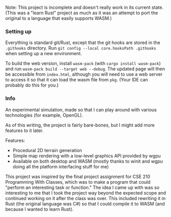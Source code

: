 Note: This project is incomplete and doesn't really work in its current state. (This was a "learn Rust" project as much as it was an attempt to port the original to a language that easily supports WASM.)

### Setting up

Everything is standard git/Rust, except that the git hooks are stored in the `.githooks` directory. Run `git config --local core.hooksPath .githooks` when setting up a new environment.

To build the web version, install `wasm-pack` (with `cargo install wasm-pack`) and run `wasm-pack build --target web --debug`. The updated page will then be accessible from `index.html`, although you will need to use a web server to access it so that it can load the wasm file from `pkg`. (Your IDE can probably do this for you.)

### Info

An experimental simulation, made so that I can play around with various technologies (for example, OpenGL).

As of this writing, the project is fairly bare-bones, but I might add more features to it later.

Features:
- Procedural 2D terrain generation
- Simple map rendering with a low-level graphics API provided by wgpu
- Available on both desktop and WASM (mostly thanks to winit and wgpu doing all the platform interfacing stuff for me)

This project was inspired by the final project assignment for CSE 210 Programming With Classes, which was to make a program that could "perform an interesting task or function." The idea I came up with was so interesting to me that I took the project way beyond the expected scope and continued working on it after the class was over. This included rewriting it in Rust (the original language was C#) so that I could compile it to WASM (and because I wanted to learn Rust).
